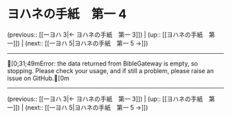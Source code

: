 # ヨハネの手紙　第一 4

(previous:: [[一ヨハ 3|← ヨハネの手紙　第一 3]]) | (up:: [[ヨハネの手紙　第一]]) | (next:: [[一ヨハ 5|ヨハネの手紙　第一 5 →]])

***
[0;31;49mError: the data returned from BibleGateway is empty, so stopping. Please check your usage, and if still a problem, please raise an issue on GitHub.[0m

***

(previous:: [[一ヨハ 3|← ヨハネの手紙　第一 3]]) | (up:: [[ヨハネの手紙　第一]]) | (next:: [[一ヨハ 5|ヨハネの手紙　第一 5 →]])
